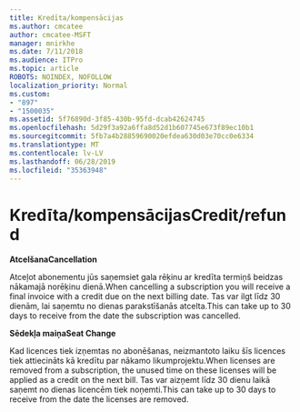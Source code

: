 ```yaml
---
title: Kredīta/kompensācijas
ms.author: cmcatee
author: cmcatee-MSFT
manager: mnirkhe
ms.date: 7/11/2018
ms.audience: ITPro
ms.topic: article
ROBOTS: NOINDEX, NOFOLLOW
localization_priority: Normal
ms.custom:
- "897"
- "1500035"
ms.assetid: 5f76890d-3f85-430b-95fd-dcab42624745
ms.openlocfilehash: 5d29f3a92a6ffa8d52d1b607745e673f89ec10b1
ms.sourcegitcommit: 5fb7a4b28859690020efdea630d03e70cc0e6334
ms.translationtype: MT
ms.contentlocale: lv-LV
ms.lasthandoff: 06/28/2019
ms.locfileid: "35363948"
---
```

# <a name="creditrefund"></a><span data-ttu-id="c7e3b-102">Kredīta/kompensācijas</span><span class="sxs-lookup"><span data-stu-id="c7e3b-102">Credit/refund</span></span>

 <span data-ttu-id="c7e3b-103">**Atcelšana**</span><span class="sxs-lookup"><span data-stu-id="c7e3b-103">**Cancellation**</span></span>
  
<span data-ttu-id="c7e3b-104">Atceļot abonementu jūs saņemsiet gala rēķinu ar kredīta termiņš beidzas nākamajā norēķinu dienā.</span><span class="sxs-lookup"><span data-stu-id="c7e3b-104">When cancelling a subscription you will receive a final invoice with a credit due on the next billing date.</span></span> <span data-ttu-id="c7e3b-105">Tas var ilgt līdz 30 dienām, lai saņemtu no dienas parakstīšanās atcelta.</span><span class="sxs-lookup"><span data-stu-id="c7e3b-105">This can take up to 30 days to receive from the date the subscription was cancelled.</span></span>
  
 <span data-ttu-id="c7e3b-106">**Sēdekļa maiņa**</span><span class="sxs-lookup"><span data-stu-id="c7e3b-106">**Seat Change**</span></span>
  
<span data-ttu-id="c7e3b-107">Kad licences tiek izņemtas no abonēšanas, neizmantoto laiku šīs licences tiek attiecināts kā kredītu par nākamo likumprojektu.</span><span class="sxs-lookup"><span data-stu-id="c7e3b-107">When licenses are removed from a subscription, the unused time on these licenses will be applied as a credit on the next bill.</span></span> <span data-ttu-id="c7e3b-108">Tas var aizņemt līdz 30 dienu laikā saņemt no dienas licencēm tiek noņemti.</span><span class="sxs-lookup"><span data-stu-id="c7e3b-108">This can take up to 30 days to receive from the date the licenses are removed.</span></span>
  